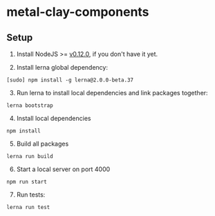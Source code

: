 # metal-clay-components

## Setup

1. Install NodeJS >= [v0.12.0](http://nodejs.org/dist/v0.12.0/), if you don't have it yet.

2. Install lerna global dependency:

  ```
  [sudo] npm install -g lerna@2.0.0-beta.37
  ```

3. Run lerna to install local dependencies and link packages together:

  ```
  lerna bootstrap
  ```

4. Install local dependencies

  ```
  npm install
  ```

5. Build all packages

  ```
  lerna run build
  ```

6. Start a local server on port 4000

  ```
  npm run start
  ```

7. Run tests:

  ```
  lerna run test
  ```
